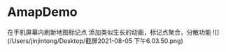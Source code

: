 # AmapDemo
在手机屏幕内刷新地图标记点
添加类似生长的动画，标记点聚合，分散功能
![](/Users/jinjintong/Desktop/截屏2021-08-05 下午6.03.50.png)